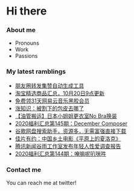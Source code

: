 # Hi there 

### About me
- Pronouns
- Work
- Passions 

### My latest ramblings
<!-- BLOGPOSTS:START -->
- [朋友圈转发集赞自动生成工具](https://fuliba2020.net/jizan.html)
- [淘宝精选商品汇总，10月20日9点更新](https://fuliba2020.net/99.html)
- [免费领31天网易云音乐黑胶会员](https://fuliba2020.net/heijiao.html)
- [涨知识：被割下的包皮去哪了](https://fuliba2020.net/baopi.html)
- [【油管搬运】日本小姐姐更衣室No Bra换装](https://fuliba2020.net/no-bra.html)
- [2020福利汇总第145期：December Composer](https://fuliba2020.net/2020145.html)
- [谷歌网盘搜索助手，资源多，无需富强直接下载](https://fuliba2020.net/gezhongvip.html)
- [佳片有约：中国乡土电影《平原上的夏洛克》](https://fuliba2020.net/rebuilding.html)
- [腾讯新闻谷雨工作室发布年轻人性爱调查报告](https://fuliba2020.net/guyu.html)
- [2020福利汇总第144期：唵嘛呢叭咪吽](https://fuliba2020.net/2020144.html)
<!-- BLOGPOSTS:END -->

### Contact me
You can reach me at twitter!
